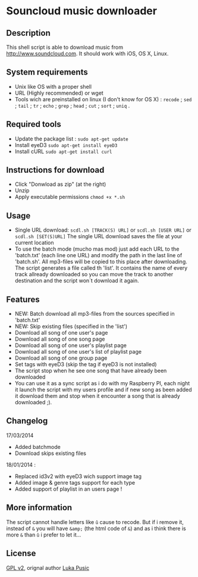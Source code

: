 Souncloud music downloader
==============

Description
--------------
This shell script is able to download music from http://www.soundcloud.com.
It should work with iOS, OS X, Linux.

System requirements
--------------
* Unix like OS with a proper shell
* URL (Highly recommended) or wget
* Tools wich are preinstalled on linux (I don't know  for OS X) : `recode` ; `sed` ; `tail` ; `tr` ; `echo` ; `grep` ; `head` ; `cut` ; `sort` ; `uniq` .


Required tools
--------------
* Update the package list : `sudo apt-get update`
* Install eyeD3 `sudo apt-get install eyeD3`
* Install cURL `sudo apt-get install curl`

Instructions for download
--------------
* Click "Donwload as zip" (at the right)
* Unzip
* Apply executable permissions `chmod +x *.sh`

Usage
--------------
* Single URL download: `scdl.sh [TRACK(S) URL]` or `scdl.sh [USER URL]` or `scdl.sh [SET(S)URL]`
  The single URL download saves the file at your current location
* To use the batch mode (mucho mas mod) just add each URL to the 'batch.txt' (each line one URL) and modify the path in the last line of 'batch.sh'. All mp3-files will be copied to this place after downloading. The script generates a file called th 'list'. It contains the name of every track allready downloaded so you can move the track to another destination and the script won´t download it again.



Features
--------------
* NEW: Batch download all mp3-files from the sources specified in 'batch.txt'
* NEW: Skip existing files (specified in the 'list')
* Download all song of one user's page
* Download all song of one song page
* Download all song of one user's playlist page
* Download all song of one user's list of playlist page
* Download all song of one group page
* Set tags with eyeD3 (skip the tag if eyeD3 is not installed)
* The script stop when he see one song that have already been downloaded
* You can use it as a sync script as i do with my Raspberry PI, each night it launch the script with my users profile and if new song as been added it download them and stop when it encounter a song that is already downloaded ;).

Changelog
--------------
17/03/2014
* Added batchmode
* Download skips existing files

18/01/2014 :
* Replaced id3v2 with eyeD3 wich support image tag
* Added image & genre tags support for each type 
* Added support of playlist in an users page !

More information
--------------
The script cannot handle letters like `û` cause to recode. But if i remove it, instead of `&` you will have `&amp;` (the html code of `&`) and as i think there is more `&` than `û` i prefer to let it...

License
--------------
[GPL v2](https://www.gnu.org/licenses/gpl-2.0.txt), orignal author [Luka Pusic](http://pusic.si)
